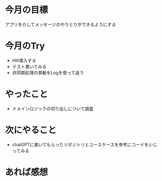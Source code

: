 # 今月の目標
アプリを介してメッセージのやりとりができるようにする
# 今月のTry
* Hilt導入する
* テスト書いてみる
* 非同期処理の挙動をLogを使って追う
# やったこと
* ドメインロジックの切り出しについて調査
# 次にやること
* chatGPTに書いてもらったリポジトリとユースケースを参考にコードをいじってみる
# あれば感想
